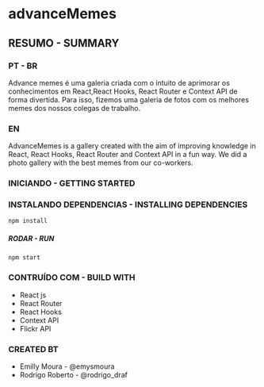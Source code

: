 # advanceMemes

## RESUMO - SUMMARY
### PT - BR
Advance memes é uma galeria criada com o íntuito de aprimorar os conhecimentos em React,React Hooks, React Router e Context API de forma divertida. Para isso, fizemos uma galeria de fotos com os melhores memes dos nossos colegas de trabalho.

### EN
AdvanceMemes is a gallery created with the aim of improving knowledge in React, React Hooks, React Router and Context API in a fun way. We did a photo gallery with the best memes from our co-workers.

### INICIANDO - GETTING STARTED

### INSTALANDO DEPENDENCIAS - INSTALLING DEPENDENCIES

`npm install`

##### RODAR - RUN

`npm start`

### CONTRUÍDO COM - BUILD WITH

- React js
- React Router
- React Hooks
- Context API
- Flickr API

### CREATED BT
- Emilly Moura - @emysmoura
- Rodrigo Roberto - @rodrigo_draf
